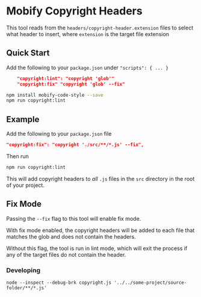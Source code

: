 # Mobify Copyright Headers

This tool reads from the `headers/copyright-header.extension` files to select what header to insert, where `extension` is the target file extension

## Quick Start

Add the following to your `package.json` under `"scripts": { ... }`

```json
    "copyright:lint": "copyright 'glob'"
    "copyright:fix" "copyright 'glob' --fix"
```

```bash
npm install mobify-code-style --save
npm run copyright:lint
```

## Example

Add the following to your `package.json` file

```json
"copyright:fix": "copyright './src/**/*.js' --fix",
```

Then run

```bash
npm run copyright:lint
```

This will add copyright headers to _all_ `.js` files in the `src` directory in the root of your project.

## Fix Mode

Passing the `--fix` flag to this tool will enable fix mode.

With fix mode enabled, the copyright headers will be added to each file that matches the glob and does not contain the headers.

Without this flag, the tool is run in lint mode, which will exit the process if any of the target files do not contain the header.

### Developing

`node --inspect --debug-brk copyright.js '../../some-project/source-folder/**/*.js'`
